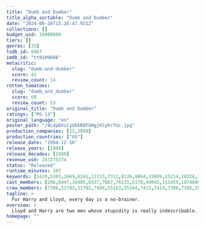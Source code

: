 ```yaml
---
title: "Dumb and Dumber"
title_alpha_sortable: "Dumb and Dumber"
date: "2024-06-26T15:26:47.921Z"
collections: []
budget_usd: 16000000
tiers: []
genres: [35]
tsdb_id: 8467
imdb_id: "tt0109686"
metacritic:
  slug: "dumb-and-dumber"
  score: 41
  review_count: 14
rotten_tomatoes:
  slug: "dumb_and_dumber"
  score: 68
  review_count: 53
original_title: "Dumb and Dumber"
ratings: ["PG-13"]
original_language: "en"
poster_path: "/4LdpBXiCyGKkR8FGHgjKlphrfUc.jpg"
production_companies: [12,2090]
production_countries: ["US"]
release_date: "1994-12-16"
release_years: [1994]
release_decades: [1990]
revenue_usd: 247275374
status: "Released"
runtime_minutes: 107
keywords: [1420,5303,2669,6241,11333,7312,8126,9864,15009,15214,18326,159574,160962,167584,167591,167598,167608,167617,167619,215404]
cast_members: [206,8447,34485,8437,7867,76131,5170,44042,153459,1074689,65020,77547,184180,162924,181486,60672,116727,7401,62833,162610,1512826,1824208,1242525,33299]
crew_members: [7396,51703,51702,7408,55163,55164,7413,7414,7396,7395,55162]
tagline: >
  For Harry and Lloyd, every day is a no-brainer.
overview: >
  Lloyd and Harry are two men whose stupidity is really indescribable. When Mary, a beautiful woman, loses an important suitcase with money before she leaves for Aspen, the two friends (who have found the suitcase) decide to return it to her. After some "adventures" they finally get to Aspen where, using the lost money they live it up and fight for Mary's heart.
homepage: ""
---
```


